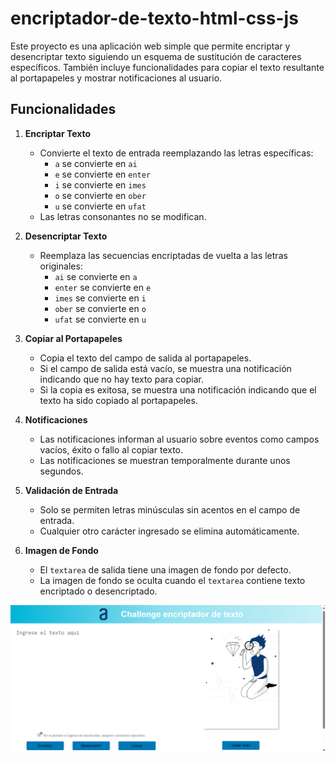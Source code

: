 # encriptador-de-texto-html-css-js

Este proyecto es una aplicación web simple que permite encriptar y desencriptar texto siguiendo un esquema de sustitución de caracteres específicos. También incluye funcionalidades para copiar el texto resultante al portapapeles y mostrar notificaciones al usuario.

## Funcionalidades

1. **Encriptar Texto**
    - Convierte el texto de entrada reemplazando las letras específicas:
        - `a` se convierte en `ai`
        - `e` se convierte en `enter`
        - `i` se convierte en `imes`
        - `o` se convierte en `ober`
        - `u` se convierte en `ufat`
    - Las letras consonantes no se modifican.

2. **Desencriptar Texto**
    - Reemplaza las secuencias encriptadas de vuelta a las letras originales:
        - `ai` se convierte en `a`
        - `enter` se convierte en `e`
        - `imes` se convierte en `i`
        - `ober` se convierte en `o`
        - `ufat` se convierte en `u`

3. **Copiar al Portapapeles**
    - Copia el texto del campo de salida al portapapeles.
    - Si el campo de salida está vacío, se muestra una notificación indicando que no hay texto para copiar.
    - Si la copia es exitosa, se muestra una notificación indicando que el texto ha sido copiado al portapapeles.

4. **Notificaciones**
    - Las notificaciones informan al usuario sobre eventos como campos vacíos, éxito o fallo al copiar texto.
    - Las notificaciones se muestran temporalmente durante unos segundos.

5. **Validación de Entrada**
    - Solo se permiten letras minúsculas sin acentos en el campo de entrada.
    - Cualquier otro carácter ingresado se elimina automáticamente.

6. **Imagen de Fondo**
    - El `textarea` de salida tiene una imagen de fondo por defecto.
    - La imagen de fondo se oculta cuando el `textarea` contiene texto encriptado o desencriptado.

![Encriptador y Desencriptador de Texto](img/screenshot.png)